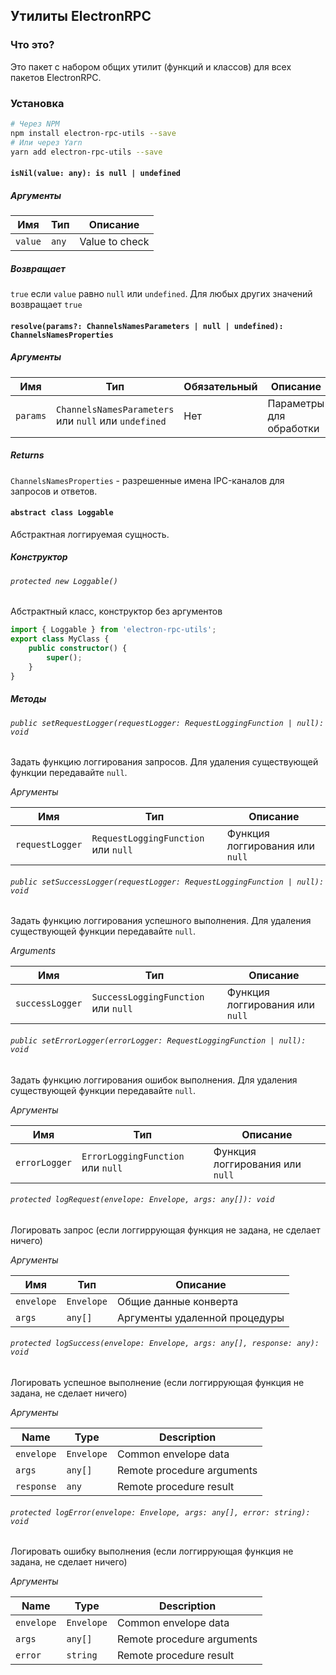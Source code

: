 ## Утилиты ElectronRPC

### Что это?

Это пакет с набором общих утилит (функций и классов) для всех пакетов ElectronRPC.

### Установка

```bash
# Через NPM
npm install electron-rpc-utils --save
# Или через Yarn
yarn add electron-rpc-utils --save
```

#### `isNil(value: any): is null | undefined`

##### Аргументы

| Имя     | Тип   | Описание       |
| ------- | ----- | -------------- |
| `value` | `any` | Value to check |

##### Возвращает

`true` если `value` равно `null` или `undefined`. Для любых других значений возвращает `true`

#### `resolve(params?: ChannelsNamesParameters | null | undefined): ChannelsNamesProperties`

##### Аргументы

| Имя      | Тип                                                  | Обязательный | Описание                |
| -------- | ---------------------------------------------------- | ------------ | ----------------------- |
| `params` | `ChannelsNamesParameters` или `null` или `undefined` | Нет          | Параметры для обработки |

##### Returns

`ChannelsNamesProperties` - разрешенные имена IPC-каналов для запросов и ответов.

#### `abstract class Loggable`

Абстрактная логгируемая сущность.

##### Конструктор

###### `protected new Loggable()`

Абстрактный класс, конструктор без аргументов

```typescript
import { Loggable } from 'electron-rpc-utils';
export class MyClass {
    public constructor() {
        super();
    }
}
```

##### Методы

###### `public setRequestLogger(requestLogger: RequestLoggingFunction | null): void`

Задать функцию логгирования запросов. Для удаления существующей функции передавайте `null`.

_Аргументы_

| Имя             | Тип                                 | Описание                        |
| --------------- | ----------------------------------- | ------------------------------- |
| `requestLogger` | `RequestLoggingFunction` или `null` | Функция логгирования или `null` |

###### `public setSuccessLogger(requestLogger: RequestLoggingFunction | null): void`

Задать функцию логгирования успешного выполнения. Для удаления существующей функции передавайте `null`.

_Arguments_

| Имя             | Тип                                 | Описание                        |
| --------------- | ----------------------------------- | ------------------------------- |
| `successLogger` | `SuccessLoggingFunction` или `null` | Функция логгирования или `null` |

###### `public setErrorLogger(errorLogger: RequestLoggingFunction | null): void`

Задать функцию логгирования ошибок выполнения. Для удаления существующей функции передавайте `null`.

_Аргументы_

| Имя           | Тип                               | Описание                        |
| ------------- | --------------------------------- | ------------------------------- |
| `errorLogger` | `ErrorLoggingFunction` или `null` | Функция логгирования или `null` |

###### `protected logRequest(envelope: Envelope, args: any[]): void`

Логировать запрос (если логгиррующая функция не задана, не сделает ничего)

_Аргументы_

| Имя        | Тип        | Описание                      |
| ---------- | ---------- | ----------------------------- |
| `envelope` | `Envelope` | Общие данные конверта         |
| `args`     | `any[]`    | Аргументы удаленной процедуры |

###### `protected logSuccess(envelope: Envelope, args: any[], response: any): void`

Логировать успешное выполнение (если логгиррующая функция не задана, не сделает ничего)

_Аргументы_

| Name       | Type       | Description                |
| ---------- | ---------- | -------------------------- |
| `envelope` | `Envelope` | Common envelope data       |
| `args`     | `any[]`    | Remote procedure arguments |
| `response` | `any`      | Remote procedure result    |

###### `protected logError(envelope: Envelope, args: any[], error: string): void`

Логировать ошибку выполнения (если логгиррующая функция не задана, не сделает ничего)

_Аргументы_

| Name       | Type       | Description                |
| ---------- | ---------- | -------------------------- |
| `envelope` | `Envelope` | Common envelope data       |
| `args`     | `any[]`    | Remote procedure arguments |
| `error`    | `string`   | Remote procedure result    |
